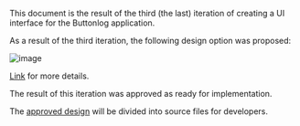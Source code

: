This document is the result of the third (the last) iteration of creating a UI interface for the Buttonlog application.

As a result of the third iteration, the following design option was proposed:

![image](https://user-images.githubusercontent.com/82474250/196438341-95d8a086-5a08-4dfb-9a76-fa4ae3bef3ed.png)


[Link](https://www.figma.com/file/CCTH8dHGP8VzqF1XrrqAWu/ButtonLog-UI?node-id=4%3A267) for more details.


The result of this iteration was approved as ready for implementation.

The [approved design](./Specification/Design/ApprovedDesign/ApprovedDesign.md) will be divided into source files for developers.
